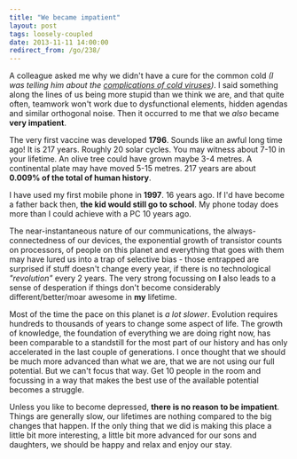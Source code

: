 ```yaml
---
title: "We became impatient"
layout: post
tags: loosely-coupled
date: 2013-11-11 14:00:00
redirect_from: /go/238/
---
```


A colleague asked me why we didn't have a cure for the common cold *(I was telling him about the [complications of cold viruses][1])*. I said something along the lines of us being more stupid than we think we are, and that quite often, teamwork won't work due to dysfunctional elements, hidden agendas and similar orthogonal noise.
Then it occurred to me that we *also* became **very impatient**.

The very first vaccine was developed **1796**. Sounds like an awful long time ago! It is 217 years. Roughly 20 solar cycles. You may witness about 7-10 in your lifetime. An olive tree could have grown maybe 3-4 metres. A continental plate may have moved 5-15 metres. 217 years are about **0.009% of the total of human history**.

I have used my first mobile phone in **1997**. 16 years ago. If I'd have become a father back then, **the kid would still go to school**. My phone today does more than I could achieve with a PC 10 years ago.

The near-instantaneous nature of our communications, the always-connectedness of our devices, the exponential growth of transistor counts on processors, of people on this planet and everything that goes with them may have lured us into a trap of selective bias - those entrapped are surprised if stuff doesn't change every year, if there is no technological *"revolution"* every 2 years. The very strong focussing on **I** also leads to a sense of desperation if things don't become considerably different/better/moar awesome in **my** lifetime.

Most of the time the pace on this planet is *a lot slower*. Evolution requires hundreds to thousands of years to change some aspect of life. The growth of knowledge, the foundation of everything we are doing right now, has been comparable to a standstill for the most part of our history and has only accelerated in the last couple of generations. I once thought that we should be much more advanced than what we are, that we are not using our full potential. But we can't focus that way. Get 10 people in the room and focussing in a way that makes the best use of the available potential becomes a struggle.

Unless you like to become depressed, **there is no reason to be impatient**. Things are generally slow, our lifetimes are nothing compared to the big changes that happen. If the only thing that we did is making this place a little bit more interesting, a little bit more advanced for our sons and daughters, we should be happy and relax and enjoy our stay.

  [1]: http://www.news.wisc.edu/22246
